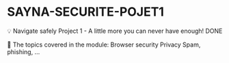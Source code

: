 # SAYNA-SECURITE-POJET1

💡 Navigate safely
Project 1 - A little more you can never have enough!
DONE

🚀 The topics covered in the module:
Browser security
Privacy
Spam, phishing, ...
